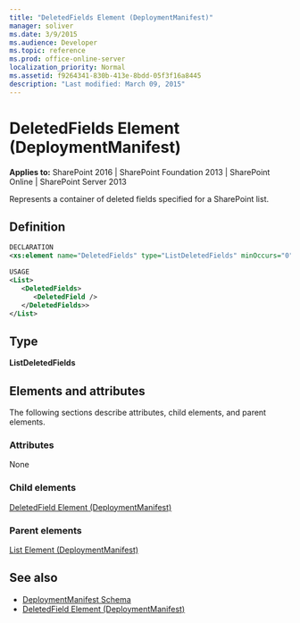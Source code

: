```yaml
---
title: "DeletedFields Element (DeploymentManifest)"
manager: soliver
ms.date: 3/9/2015
ms.audience: Developer
ms.topic: reference
ms.prod: office-online-server
localization_priority: Normal
ms.assetid: f9264341-830b-413e-8bdd-05f3f16a8445
description: "Last modified: March 09, 2015"
---
```


# DeletedFields Element (DeploymentManifest)

**Applies to:** SharePoint 2016 | SharePoint Foundation 2013 | SharePoint Online | SharePoint Server 2013 
  
Represents a container of deleted fields specified for a SharePoint list.

## Definition

```XML
DECLARATION
<xs:element name="DeletedFields" type="ListDeletedFields" minOccurs="0" maxOccurs="1" />

USAGE
<List>
   <DeletedFields> 
      <DeletedField />
   </DeletedFields>>
</List>
```

## Type

**ListDeletedFields**
  
## Elements and attributes

The following sections describe attributes, child elements, and parent elements.

### Attributes

None
   
### Child elements

[DeletedField Element (DeploymentManifest)](deletedfield-element-deploymentmanifest.md)
   
### Parent elements

[List Element (DeploymentManifest)](list-element-deploymentmanifest.md)
   
## See also

- [DeploymentManifest Schema](deploymentmanifest-schema.md)
- [DeletedField Element (DeploymentManifest)](deletedfield-element-deploymentmanifest.md)


